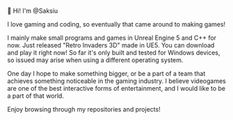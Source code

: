 👋 Hi! I'm @Saksiu

I love gaming and coding, so eventually that came around to making games!

I mainly make small programs and games in Unreal Engine 5 and C++ for now.
Just released "Retro Invaders 3D" made in UE5. You can download and play it right now!
So far it's only built and tested for Windows devices, so issued may arise when using a different operating system.

One day I hope to make something bigger, or be a part of a team that achieves something noticeable in the gaming industry.
I believe videogames are one of the best interactive forms of entertainment, and I would like to be a part of that world.

Enjoy browsing through my repositories and projects!
